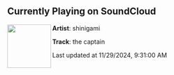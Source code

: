 ## Currently Playing on SoundCloud

[<img align="left" width="100" src="https://i1.sndcdn.com/artworks-0TyHFo3qa63paeaw-nTbuCg-t500x500.jpg">](https://soundcloud.com/ihateshinigami/the-captain)

**Artist**: shinigami 

**Track**: the captain

Last updated at 11/29/2024, 9:31:00 AM

